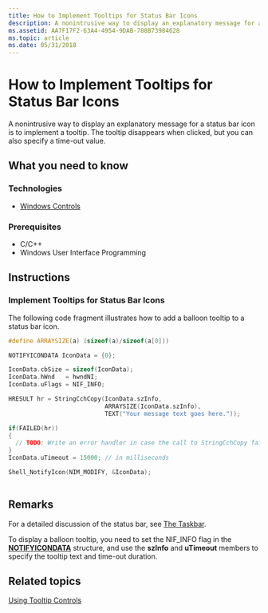 ```yaml
---
title: How to Implement Tooltips for Status Bar Icons
description: A nonintrusive way to display an explanatory message for a status bar icon is to implement a tooltip. The tooltip disappears when clicked, but you can also specify a time-out value.
ms.assetid: AA7F17F2-63A4-4954-9DAB-788B73984628
ms.topic: article
ms.date: 05/31/2018
---
```


# How to Implement Tooltips for Status Bar Icons

A nonintrusive way to display an explanatory message for a status bar icon is to implement a tooltip. The tooltip disappears when clicked, but you can also specify a time-out value.

## What you need to know

### Technologies

-   [Windows Controls](window-controls.md)

### Prerequisites

-   C/C++
-   Windows User Interface Programming

## Instructions

### Implement Tooltips for Status Bar Icons

The following code fragment illustrates how to add a balloon tooltip to a status bar icon.


```C++
#define ARRAYSIZE(a) (sizeof(a)/sizeof(a[0]))

NOTIFYICONDATA IconData = {0};

IconData.cbSize = sizeof(IconData);
IconData.hWnd   = hwndNI;
IconData.uFlags = NIF_INFO;

HRESULT hr = StringCchCopy(IconData.szInfo, 
                           ARRAYSIZE(IconData.szInfo), 
                           TEXT("Your message text goes here."));

if(FAILED(hr))
{
  // TODO: Write an error handler in case the call to StringCchCopy fails.
}
IconData.uTimeout = 15000; // in milliseconds

Shell_NotifyIcon(NIM_MODIFY, &IconData);
            
```



## Remarks

For a detailed discussion of the status bar, see [The Taskbar](https://docs.microsoft.com/windows/desktop/shell/taskbar).

To display a balloon tooltip, you need to set the NIF\_INFO flag in the [**NOTIFYICONDATA**](https://docs.microsoft.com/windows/desktop/api/shellapi/ns-shellapi-notifyicondataa) structure, and use the **szInfo** and **uTimeout** members to specify the tooltip text and time-out duration.

## Related topics

<dl> <dt>

[Using Tooltip Controls](using-tooltip-contro.md)
</dt> </dl>

 

 




